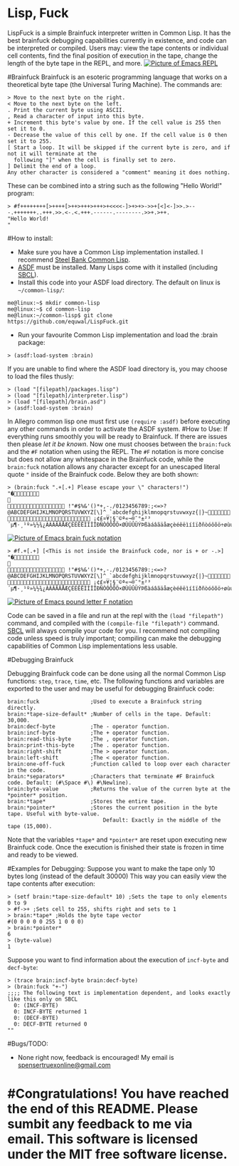 # Lisp, Fuck
LispFuck is a simple Brainfuck interpreter written in Common Lisp. It has the best brainfuck debugging capabilities currently in existence, and code can be interpreted or compiled. Users may: view the tape contents or individual cell contents, find the final position of execution in the tape, change the length of the byte tape in the REPL, and more.
[![Picture of Emacs REPL](https://raw.githubusercontent.com/equwal/LispFuck/master/repl.png)](https://raw.githubusercontent.com/equwal/LispFuck/master/repl.png)

#Brainfuck
Brainfuck is an esoteric programming language that works on a theoretical byte tape (the Universal Turing Machine). The commands are:
```
> Move to the next byte on the right.
< Move to the next byte on the left.
. Print the current byte using ASCII.
, Read a character of input into this byte.
+ Increment this byte's value by one. If the cell value is 255 then set it to 0.
- Decrease the value of this cell by one. If the cell value is 0 then set it to 255.
[ Start a loop. It will be skipped if the current byte is zero, and if not it will terminate at the
  following "]" when the cell is finally set to zero.
] Delimit the end of a loop. 
Any other character is considered a "comment" meaning it does nothing.
```

These can be combined into a string such as the following "Hello World!" program:
```
> #f++++++++[>++++[>++>+++>+++>+<<<<-]>+>+>->>+[<]<-]>>.>---.+++++++..+++.>>.<-.<.+++.------.--------.>>+.>++.
"Hello World!
"
```
#How to install:
- Make sure you have a Common Lisp implementation installed. I recommend [Steel Bank Common Lisp](http://www.sbcl.org/).
- [ASDF](https://common-lisp.net/project/asdf/) must be installed. Many Lisps come with it installed (including [SBCL](http://www.sbcl.org/)).
- Install this code into your ASDF load directory. The default on linux is `~/common-lisp/`:
```
me@linux:~$ mkdir common-lisp
me@linux:~$ cd common-lisp
me@linux:~/common-lisp$ git clone https://github.com/equwal/LispFuck.git
```
- Run your favourite Common Lisp implementation and load the :brain package:
```
> (asdf:load-system :brain)
```

If you are unable to find where the ASDF load directory is, you may choose to load the files thusly:
```
> (load "[filepath]/packages.lisp")
> (load "[filepath]/interpreter.lisp")
> (load "[filepath]/brain.asd")
> (asdf:load-system :brain)
```

In Allegro common lisp one must first use `(require :asdf)` before executing any other commands in order to activate the ASDF system.
#How to Use:
If everything runs smoothly you will be ready to Brainfuck. If there are issues then please *let it be known*. Now one must chooses between the `brain:fuck` and the `#F` notation when using the REPL. The `#F` notation is more concise but does not allow any whitespace in the Brainfuck code, while the `brain:fuck` notation allows any character except for an unescaped literal quote `"` inside of the Brainfuck code. Below they are both shown:
```
> (brain:fuck ".+[.+] Please escape your \" characters!")
"�	

 !"#$%&'()*+,-./0123456789:;<=>?@ABCDEFGHIJKLMNOPQRSTUVWXYZ[\]^_`abcdefghijklmnopqrstuvwxyz{|}~ ¡¢£¤¥¦§¨©ª«¬­®¯°±²³´µ¶·¸¹º»¼½¾¿ÀÁÂÃÄÅÆÇÈÉÊËÌÍÎÏÐÑÒÓÔÕÖ×ØÙÚÛÜÝÞßàáâãäåæçèéêëìíîïðñòóôõö÷øùúûüýþÿ"
```
[![Picture of Emacs brain fuck notation](https://raw.githubusercontent.com/equwal/LispFuck/master/brain-fuck-notation.png)](https://raw.githubusercontent.com/equwal/LispFuck/master/brain-fuck-notation.png)
```
> #f.+[.+] [<This is not inside the Brainfuck code, nor is + or -.>]
"�	

 !"#$%&'()*+,-./0123456789:;<=>?@ABCDEFGHIJKLMNOPQRSTUVWXYZ[\]^_`abcdefghijklmnopqrstuvwxyz{|}~ ¡¢£¤¥¦§¨©ª«¬­®¯°±²³´µ¶·¸¹º»¼½¾¿ÀÁÂÃÄÅÆÇÈÉÊËÌÍÎÏÐÑÒÓÔÕÖ×ØÙÚÛÜÝÞßàáâãäåæçèéêëìíîïðñòóôõö÷øùúûüýþÿ"
```
[![Picture of Emacs pound letter F notation](https://raw.githubusercontent.com/equwal/LispFuck/master/pound-f-notation.png)](https://raw.githubusercontent.com/equwal/LispFuck/master/pound-f-notation.png)

Code can be saved in a file and run at the repl with the `(load "filepath")` command, and compiled with the `(compile-file "filepath")` command. [SBCL](http://www.sbcl.org/) will always compile your code for you. I recommend not compiling code unless speed is truly important; compiling can make the debugging capabilities of Common Lisp implementations less usable.

#Debugging Brainfuck

Debugging Brainfuck code can be done using all the normal Common Lisp functions: `step`, `trace`, `time`, etc. The following functions and variables are exported to the user and may be useful for debugging Brainfuck code:
```
brain:fuck                ;Used to execute a Brainfuck string directly.
brain:*tape-size-default* ;Number of cells in the tape. Default: 30,000.
brain:decf-byte           ;The - operator function.
brain:incf-byte           ;The + operator function.
brain:read-this-byte      ;The , operator function.
brain:print-this-byte     ;The . operator function.
brain:right-shift         ;The > operator function.
brain:left-shift          ;The < operator function.
brain:one-off-fuck        ;Function called to loop over each character in the code.
brain:*separators*        ;Characters that terminate #F Brainfuck code. Default: (#\Space #\) #\Newline).
brain:byte-value          ;Returns the value of the curren byte at the *pointer* position.
brain:*tape*              ;Stores the entire tape.
brain:*pointer*           ;Stores the current position in the byte tape. Useful with byte-value. 
                              Default: Exactly in the middle of the tape (15,000).
```
Note that the variables `*tape*` and `*pointer*` are reset upon executing new Brainfuck code. Once the execution is finished their state is frozen in time and ready to be viewed.

#Examples for Debugging:
Suppose you want to make the tape only 10 bytes long (instead of the default 30000) This way you can easily view the tape contents after execution:
```
> (setf brain:*tape-size-default* 10) ;Sets the tape to only elements 0 to 9
> #f->+ ;Sets cell to 255, shifts right and sets to 1
> brain:*tape* ;Holds the byte tape vector
#(0 0 0 0 0 255 1 0 0 0)
> brain:*pointer*
6
> (byte-value)
1
```
Suppose you want to find information about the execution of `incf-byte` and `decf-byte`:
```
> (trace brain:incf-byte brain:decf-byte)
> (brain:fuck "+-")
;;;; The following text is implementation dependent, and looks exactly like this only on SBCL
  0: (INCF-BYTE)
  0: INCF-BYTE returned 1
  0: (DECF-BYTE)
  0: DECF-BYTE returned 0
""
```

#Bugs/TODO:
- None right now, feedback is encouraged! My email is spensertruexonline@gmail.com

#Congratulations!
You have reached the end of this README. Please sumbit any feedback to me via email.
This software is licensed under the MIT free software license.
====
